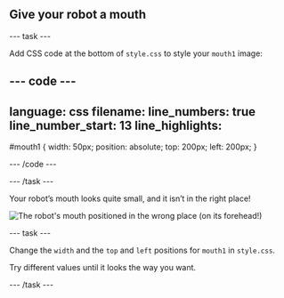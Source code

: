 ## Give your robot a mouth

--- task ---

Add CSS code at the bottom of `style.css` to style your `mouth1` image:

--- code ---
---
language: css
filename: 
line_numbers: true
line_number_start: 13
line_highlights:
---
#mouth1 {
    width: 50px;
    position: absolute;
    top: 200px;
    left: 200px;
    }
    
--- /code ---

--- /task ---

Your robot’s mouth looks quite small, and it isn’t in the right place!

![The robot's mouth positioned in the wrong place (on its forehead!)](images/robot-mouth.png)

--- task ---

Change the `width` and the `top` and `left` positions for `mouth1` in `style.css`. 

Try different values until it looks the way you want. 

--- /task ---